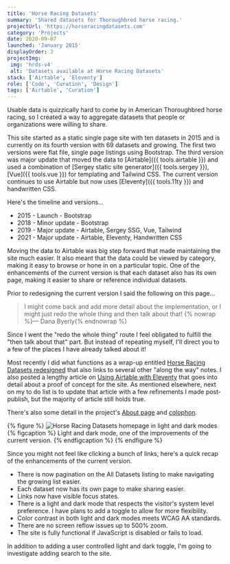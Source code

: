 ```yaml
---
title: 'Horse Racing Datasets'
summary: 'Shared datasets for Thoroughbred horse racing.'
projectUrl: 'https://horseracingdatasets.com'
category: 'Projects'
date: 2020-09-07
launched: 'January 2015'
displayOrder: 2
projectImg:
 img: 'hrds-v4'
 alt: 'Datasets available at Horse Racing Datasets'
stack: ['Airtable', 'Eleventy']
role: ['Code', 'Curation', 'Design']
tags: ['Airtable', 'Curation']
---
```


Usable data is quizzically hard to come by in American Thoroughbred horse racing, so I created a way to aggregate datasets that people or organizations were willing to share.

This site started as a static single page site with ten datasets in 2015 and is currently on its fourth version with 69 datasets and growing. The first two versions were flat file, single page listings using Bootstrap. The third version was major update that moved the data to [Airtable]({{ tools.airtable }}) and used a combination of [Sergey static site generator]({{ tools.sergey }}), [Vue]({{ tools.vue }}) for templating and Tailwind CSS. The current version continues to use Airtable but now uses [Eleventy]({{ tools.11ty }}) and handwritten CSS.

Here's the timeline and versions...

* 2015 - Launch - Bootstrap
* 2018 - Minor update - Bootstrap
* 2019 - Major update - Airtable, Sergey SSG, Vue, Tailwind
* 2021 - Major update - Airtable, Eleventy, Handwritten CSS


Moving the data to Airtable was big step forward that made maintaining the site much easier. It also meant that the data could be viewed by category, making it easy to browse or hone in on a particular topic. One of the enhancements of the current version is that each dataset also has its own page, making it easier to share or reference individual datasets.

Prior to redesigning the current version I said the following on this page...


> I might come back and add more detail about the implementation, or I might just redo the whole thing and then talk about that! {% nowrap %}&mdash; Dana Byerly{% endnowrap %}


Since I went the "redo the whole thing" route I feel obligated to fulfill the "then talk about that" part. But instead of repeating myself, I'll direct you to a few of the places I have already talked about it!

Most recently I did what functions as a wrap-up entitled [Horse Racing Datasets redesigned](/notes/horse-racing-datasets-redesigned/) that also links to several other "along the way" notes. I also posted a lengthy article on [Using Airtable with Eleventy](/articles/using-airtable-with-eleventy/) that goes into detail about a proof of concept for the site. As mentioned elsewhere, next on my to do list is to update that article with a few refinements I made post-publish, but the majority of article still holds true.

There's also some detail in the project's [About page](https://horseracingdatasets.com/about/) and [colophon](https://horseracingdatasets.com/colophon/).


{% figure %}
  <picture>
    <source srcset="/img/hrds-light-dark.avif" type="image/avif">
    <source srcset="/img/hrds-light-dark.webp" type="image/webp">
    <img src="/img/hrds-light-dark.png" alt="Horse Racing Datasets homepage in light and dark modes" loading="lazy" />
  </picture>
  {% figcaption %}
    Light and dark mode, one of the improvements of the current version.
  {% endfigcaption %}
{% endfigure %}


Since you might not feel like clicking a bunch of links, here's a quick recap of the enhancements of the current version.

* There is now pagination on the All Datasets listing to make navigating the growing list easier.
* Each dataset now has its own page to make sharing easier.
* Links now have visible focus states.
* There is a light and dark mode that respects the visitor's system level preference. I have plans to add a toggle to allow for more flexibility.
* Color contrast in both light and dark modes meets WCAG AA standards.
* There are no screen reflow issues up to 500% zoom.
* The site is fully functional if JavaScript is disabled or fails to load.

In addition to adding a user controlled light and dark toggle, I'm going to investigate adding search to the site.
